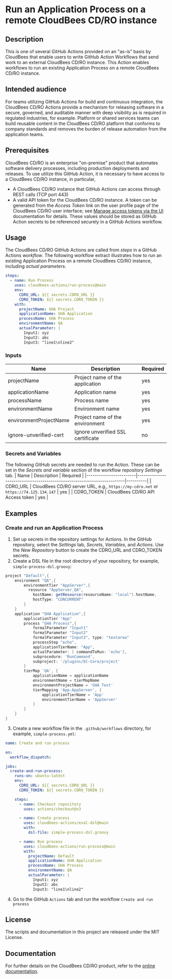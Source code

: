 # Run an Application Process on a remote CloudBees CD/RO instance
## Description
This is one of several GitHub Actions provided on an "as-is" basis by CloudBees that enable users to write GitHub Action Workflows that send work to an external CloudBees CD/RO instance. This Action enables workflows to run an existing Application Process on a remote CloudBees CD/RO instance.
## Intended audience
For teams utilizing GitHub Actions for build and continuous integration, the CloudBees CD/RO Actions provide a mechanism for releasing software in a secure, governed, and auditable manner with deep visibility as is required in regulated industries, for example. Platform or shared services teams can build reusable content in the CloudBees CD/RO platform that conforms to company standards and removes the burden of release automation from the application teams.
## Prerequisites
CloudBees CD/RO is an enterprise "on-premise" product that automates software delivery processes, including production deployments and releases. To use utilize this GitHub Action, it is necessary to have access to a CloudBees CD/RO instance, in particular, 
- A CloudBees CD/RO instance that GitHub Actions can access through REST calls (TCP port 443)
- A valid API token for the CloudBees CD/RO instance. A token can be generated from the _Access Token_ link on the user profile page of the CloudBees CD/RO user interface; see [Manage access tokens via the UI](https://docs.beescloud.com/docs/cloudbees-cd/latest/intro/sign-in-cd#_manage_access_tokens_via_the_ui) documentation for details.
These values should be stored as GitHub Action secrets to be referenced securely in a GitHub Actions workflow.
## Usage
The CloudBees CD/RO GitHub Actions are called from _steps_ in a GitHub Actions _workflow_. The following workflow extract illustrates how to run an existing Application Process on a remote CloudBees CD/RO instance, including _actual parameters_.
```yaml
steps:
  - name: Run Process
    uses: cloudbees-actions/run-process@main
    env:
      CDRO_URL: ${{ secrets.CDRO_URL }}
      CDRO_TOKEN: ${{ secrets.CDRO_TOKEN }}
    with:
      projectName: GHA Project
      applicationName: GHA Application
      processName: GHA Process
      environmentName: QA
      actualParameter: |
        Input1: xyz
        Input2: abc
        Input3: "line1\nline2"
```
### Inputs
| Name                   | Description                                                            | Required |
|------------------------|------------------------------------------------------------------------|----------|
| projectName            | Project name of the application                                        | yes      |
| applicationName        | Application name                                                       | yes      |
| processName            | Process name                                                           | yes      |
| environmentName        | Environment name                                                       | yes      |
| environmentProjectName | Project name of the environment                                        | yes      |
| ignore-unverified-cert | Ignore unverified SSL certificate                                      | no       |
### Secrets and Variables
The following GitHub secrets are needed to run the Action. These can be set in the _Secrets and variable_ section of the workflow repository _Settings_ tab.
| Name                   | Description                                                            | Required |
|------------------------|------------------------------------------------------------------------|----------|
| CDRO_URL               | CloudBees CD/RO server URL, e.g., `https://my-cdro.net` or `https://74.125.134.147` | yes |
| CDRO_TOKEN             | CloudBees CD/RO API Access token                                       | yes      |
## Examples
### Create and run an Application Process
1. Set up secrets in the repository settings for Actions. In the GitHub repository, select the _Settings_ tab, _Secrets_, _Variables_, and _Actions_. Use the _New Repository_ button to create the CDRO_URL and CDRO_TOKEN secrets.
2. Create a DSL file in the root directory of your repository, for example, `simple-process-dsl.groovy`:
```groovy
project "Default",{
	environment "QA",{
		environmentTier "AppServer",{
		  resource "AppServer_QA",
			hostName: getResource(resourceName: "local").hostName,
			hostType: "CONCURRENT"
		}
	}
	application "GHA Application",{
		applicationTier "App"
		process "GHA Process",{
			formalParameter "Input1"
			formalParameter "Input2"
			formalParameter "Input3", type: "textarea"
			processStep "echo",
			applicationTierName: "App",
			actualParameter: [ commandToRun: 'echo'],
			subprocedure: 'RunCommand',
			subproject: '/plugins/EC-Core/project'
		}
		tierMap 'QA', {
			applicationName = applicationName
			environmentName = tierMapName
			environmentProjectName = 'GHA Test'
			tierMapping 'App-AppServer', {
				applicationTierName = 'App'
				environmentTierName = 'AppServer'
			}
		}
	}
}
```
3. Create a new workflow file in the `.github/workflows` directory, for example, `simple-process.yml`:
```yaml
name: Create and run process

on:
  workflow_dispatch:

jobs:
  create-and-run-process:
    runs-on: ubuntu-latest
    env:
      CDRO_URL: ${{ secrets.CDRO_URL }}
      CDRO_TOKEN: ${{ secrets.CDRO_TOKEN }}

    steps:
      - name: Checkout repository
        uses: actions/checkout@v3

      - name: Create process
        uses: cloudbees-actions/eval-dsl@main
        with:
          dsl-file: simple-process-dsl.groovy

      - name: Run process
        uses: cloudbees-actions/run-process@main
        with:
          projectName: Default
          applicationName: GHA Application
          processName: GHA Process
          environmentName: QA
          actualParameter: |
            Input1: xyz
            Input2: abc
            Input3: "line1\nline2"
```
4. Go to the GitHub `Actions` tab and run the workflow `Create and run process`
## License
The scripts and documentation in this project are released under the MIT License.
## Documentation
For further details on the CloudBees CD/RO product, refer to the [online documentation](https://docs.cloudbees.com/docs/cloudbees-cd/latest/).

